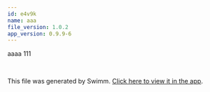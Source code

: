 ```yaml
---
id: e4v9k
name: aaa
file_version: 1.0.2
app_version: 0.9.9-6
---
```


aaaa 111




<br/>

This file was generated by Swimm. [Click here to view it in the app](http://localhost:5000/repos/Z2l0aHViJTNBJTNBdGVzdC1naXRodWItYXBwJTNBJTNBc3dpbW1pbw==/docs/e4v9k).
